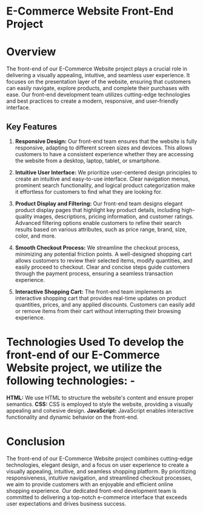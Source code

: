 # E-Commerce Website Front-End Project #

# Overview 
The front-end of our E-Commerce Website project plays a crucial role in delivering a visually appealing, intuitive, and seamless user experience. It focuses on the presentation layer of the website, ensuring that customers can easily navigate, explore products, and complete their purchases with ease. Our front-end development team utilizes cutting-edge technologies and best practices to create a modern, responsive, and user-friendly interface.

## Key Features
1. **Responsive Design:** Our front-end team ensures that the website is fully responsive, adapting to different screen sizes and devices. This allows customers to have a consistent experience whether they are accessing the website from a desktop, laptop, tablet, or smartphone.

2. **Intuitive User Interface:** We prioritize user-centered design principles to create an intuitive and easy-to-use interface. Clear navigation menus, prominent search functionality, and logical product categorization make it effortless for customers to find what they are looking for.

3. **Product Display and Filtering:** Our front-end team designs elegant product display pages that highlight key product details, including high-quality images, descriptions, pricing information, and customer ratings. Advanced filtering options enable customers to refine their search results based on various attributes, such as price range, brand, size, color, and more.

4. **Smooth Checkout Process:** We streamline the checkout process, minimizing any potential friction points. A well-designed shopping cart allows customers to review their selected items, modify quantities, and easily proceed to checkout. Clear and concise steps guide customers through the payment process, ensuring a seamless transaction experience.

5. **Interactive Shopping Cart:** The front-end team implements an interactive shopping cart that provides real-time updates on product quantities, prices, and any applied discounts. Customers can easily add or remove items from their cart without interrupting their browsing experience.


# Technologies Used To develop the front-end of our E-Commerce Website project, we utilize the following technologies: - 
**HTML:** We use HTML to structure the website's content and ensure proper semantics. 
**CSS:** CSS is employed to style the website, providing a visually appealing and cohesive design. 
**JavaScript:** JavaScript enables interactive functionality and dynamic behavior on the front-end.


# Conclusion 
The front-end of our E-Commerce Website project combines cutting-edge technologies, elegant design, and a focus on user experience to create a visually appealing, intuitive, and seamless shopping platform. By prioritizing responsiveness, intuitive navigation, and streamlined checkout processes, we aim to provide customers with an enjoyable and efficient online shopping experience. Our dedicated front-end development team is committed to delivering a top-notch e-commerce interface that exceeds user expectations and drives business success.
